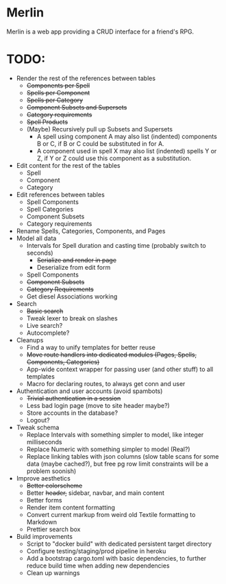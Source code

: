 # Merlin
Merlin is a web app providing a CRUD interface for a friend's RPG.

# TODO:
* Render the rest of the references between tables
    * ~~Components per Spell~~
    * ~~Spells per Component~~
    * ~~Spells per Category~~
    * ~~Component Subsets and Supersets~~
    * ~~Category requirements~~
    * ~~Spell Products~~
    * (Maybe) Recursively pull up Subsets and Supersets
        * A spell using component A may also list (indented) components B or C, if B or C could be substituted in for A.
        * A component used in spell X may also list (indented) spells Y or Z, if Y or Z could use this component as a substitution.
* Edit content for the rest of the tables
    * Spell
    * Component
    * Category
* Edit references between tables
    * Spell Components
    * Spell Categories
    * Component Subsets
    * Category requirements
* Rename Spells, Categories, Components, and Pages
* Model all data
    * Intervals for Spell duration and casting time (probably switch to seconds)
        * ~~Serialize and render in page~~
        * Deserialize from edit form
    * Spell Components
    * ~~Component Subsets~~
    * ~~Category Requirements~~
    * Get diesel Associations working
* Search
    * ~~Basic search~~
    * Tweak lexer to break on slashes
    * Live search?
    * Autocomplete?
* Cleanups
    * Find a way to unify templates for better reuse
    * ~~Move route handlers into dedicated modules (Pages, Spells, Components, Categories)~~
    * App-wide context wrapper for passing user (and other stuff) to all templates
    * Macro for declaring routes, to always get conn and user
* Authentication and user accounts (avoid spambots)
    * ~~Trivial authentication in a session~~
    * Less bad login page (move to site header maybe?)
    * Store accounts in the database?
    * Logout?
* Tweak schema
    * Replace Intervals with something simpler to model, like integer milliseconds
    * Replace Numeric with something simpler to model (Real?)
    * Replace linking tables with json columns (slow table scans for some data (maybe cached?), but free pg row limit constraints will be a problem soonish)
* Improve aesthetics
    * ~~Better colorscheme~~
    * Better ~~header,~~ sidebar, navbar, and main content
    * Better forms
    * Render item content formatting
    * Convert current markup from weird old Textile formatting to Markdown
    * Prettier search box
* Build improvements
    * Script to "docker build" with dedicated persistent target directory
    * Configure testing/staging/prod pipeline in heroku
    * Add a bootstrap cargo.toml with basic dependencies, to further reduce build time when adding new dependencies
    * Clean up warnings
